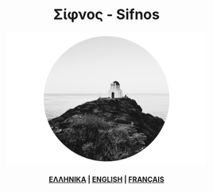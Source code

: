 <link rel="stylesheet" type="text/css" href="style.css" />
<link href="https://fonts.googleapis.com/css?family=Roboto+Slab:300&amp;subset=greek" rel="stylesheet">
<h1 align="center">Σίφνος - Sifnos</h1>
<p align="center">
  <img src="2A9F6DBC-CAC8-48E2-8522-FA12E1B2D5E2.jpeg" width="80%">
  <br><br>
   <b><a href="/sifnos/gr/">ΕΛΛΗΝΙΚΑ</a> |
   <a href="/sifnos/en/">ENGLISH</a> |
   <a href="/sifnos/fr/">FRANÇAIS</a></b>
  <br><br>
 
</p>

